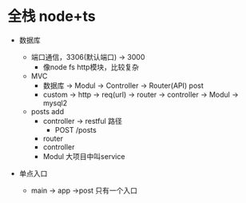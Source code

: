 # 全栈 node+ts
- 数据库
    - 端口通信，3306(默认端口) -> 3000
        - 像node fs http模块，比较复杂
    - MVC
        - 数据库 -> Modul -> Controller -> Router(API) post
        - custom -> http -> req(url) -> router -> controller -> Modul -> mysql2    
    - posts add
        - controller -> restful 路径
            - POST /posts
        - router
        - controller
        - Modul  大项目中叫service

- 单点入口 
    - main -> app ->post  只有一个入口